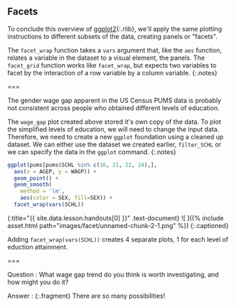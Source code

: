 ---
---



## Facets

To conclude this overview of [ggplot2](){:.rlib}, we'll apply the same plotting
instructions to different subsets of the data, creating panels or "facets".

The `facet_wrap` function takes a `vars` argument that, like the `aes` function,
relates a variable in the dataset to a visual element, the panels. The
`facet_grid` function works like `facet_wrap`, but expects two variables to
facet by the interaction of a row variable by a column variable.
{:.notes}

===

The gender wage gap apparent in the US Census PUMS data is probably not
consistent across people who obtained different levels of education.

The `wage_gap` plot created above stored it's own copy of the data. To plot the simplified levels of education, we will need to change the input data. Therefore, we need to create a
new `ggplot` foundation using a cleaned up dataset. We can either use the dataset we created earlier, `filter_SCHL` or we can specify the data in the `ggplot` command.
{:.notes}



~~~r
ggplot(pums[pums$SCHL %in% c(16, 21, 22, 24),],
  aes(x = AGEP, y = WAGP)) + 
  geom_point() +
  geom_smooth(
    method = 'lm',
    aes(color = SEX, fill=SEX)) +
  facet_wrap(vars(SCHL))
~~~
{:title="{{ site.data.lesson.handouts[0] }}" .text-document}
![ ]({% include asset.html path="images/facet/unnamed-chunk-2-1.png" %})
{:.captioned}

Adding `facet_wrap(vars(SCHL))` creates 4 separate plots, 1 for each level of eduction attainment.

===

Question
: What wage gap trend do you think is worth investigating, and how might you
do it?

Answer
: {:.fragment} There are so many possibilities! 
